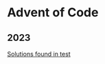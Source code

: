 # Advent of Code

## 2023
[Solutions found in test](app/src/test/java/com/erm/adventofcode/twenty_three)